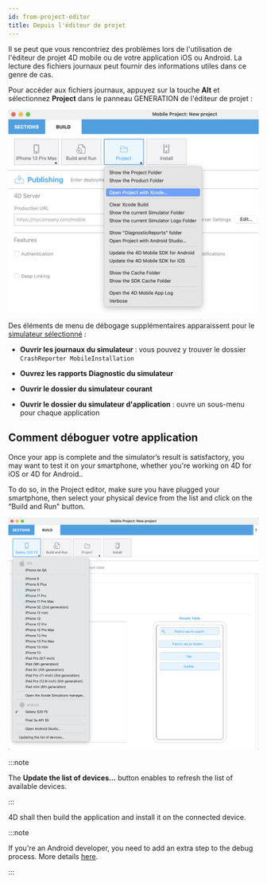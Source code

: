 ```yaml
---
id: from-project-editor
title: Depuis l'éditeur de projet
---
```


Il se peut que vous rencontriez des problèmes lors de l'utilisation de l'éditeur de projet 4D mobile ou de votre application iOS ou Android. La lecture des fichiers journaux peut fournir des informations utiles dans ce genre de cas.

Pour accéder aux fichiers journaux, appuyez sur la touche **Alt** et sélectionnez **Project** dans le panneau GENERATION de l'éditeur de projet :

![Débogage](img/project.png)

Des éléments de menu de débogage supplémentaires apparaissent pour le [simulateur sélectionné](../project-definition/build-panel#using-the-simulator) :


* **Ouvrir les journaux du simulateur** : vous pouvez y trouver le dossier `CrashReporter MobileInstallation`

* **Ouvrez les rapports Diagnostic du simulateur**

* **Ouvrir le dossier du simulateur courant**

* **Ouvrir le dossier du simulateur d'application** : ouvre un sous-menu pour chaque application


## Comment déboguer votre application

Once your app is complete and the simulator’s result is satisfactory, you may want to test it on your smartphone, whether you're working on 4D for iOS or 4D for Android..

To do so, in the Project editor, make sure you have plugged your smartphone, then select your physical device from the list and click on the “Build and Run" button.

![AndroidDevice](img/phone-selection.png)

:::note

The **Update the list of devices...** button enables to refresh the list of available devices.

:::

4D shall then build the application and install it on the connected device.

:::note

If you're an Android developer, you need to add an extra step to the debug process. More details [here](from-your-android-device-and-android-studio.md).

:::
